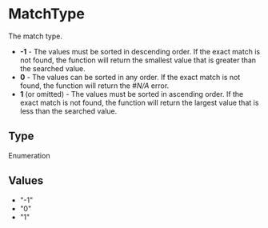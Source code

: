 # MatchType

The match type.
* **-1** - The values must be sorted in descending order. If the exact match is not found, the function will return the smallest value that is greater than the searched value.
* **0** - The values can be sorted in any order. If the exact match is not found, the function will return the <em>#N/A</em> error.
* **1** (or omitted) - The values must be sorted in ascending order. If the exact match is not found, the function will return the largest value that is less than the searched value.

## Type

Enumeration

## Values

- "-1"
- "0"
- "1"

